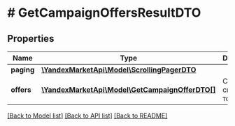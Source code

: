 # # GetCampaignOffersResultDTO

## Properties

Name | Type | Description | Notes
------------ | ------------- | ------------- | -------------
**paging** | [**\YandexMarketApi\Model\ScrollingPagerDTO**](ScrollingPagerDTO.md) |  | [optional]
**offers** | [**\YandexMarketApi\Model\GetCampaignOfferDTO[]**](GetCampaignOfferDTO.md) | Страница списка товаров. | [optional]

[[Back to Model list]](../../README.md#models) [[Back to API list]](../../README.md#endpoints) [[Back to README]](../../README.md)
